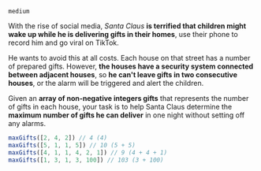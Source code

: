 `medium`

With the rise of social media, *Santa Claus* **is terrified that children might wake up while he is delivering gifts in their homes**, use their phone to record him and go viral on TikTok.

He wants to avoid this at all costs. Each house on that street has a number of prepared gifts. However, **the houses have a security system connected between adjacent houses**, so **he can't leave gifts in two consecutive houses**, or the alarm will be triggered and alert the children.

Given an **array of non-negative integers gifts** that represents the number of gifts in each house, your task is to help Santa Claus determine the **maximum number of gifts he can deliver** in one night without setting off any alarms.

```Javascript
maxGifts([2, 4, 2]) // 4 (4)
maxGifts([5, 1, 1, 5]) // 10 (5 + 5)
maxGifts([4, 1, 1, 4, 2, 1]) // 9 (4 + 4 + 1)
maxGifts([1, 3, 1, 3, 100]) // 103 (3 + 100)
```
